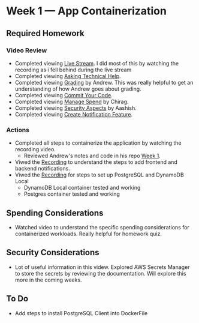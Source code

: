 # Week 1 — App Containerization

## Required Homework

### Video Review

* Completed viewing [Live Stream](https://www.youtube.com/live/zJnNe5Nv4tE?feature=share). I did most of this by watching the recording as i fell behind during the live stream
* Completed viewing [Asking Technical Help](https://youtu.be/tDPqmwKMP7Y).
* Completed viewing [Grading](https://youtu.be/FKAScachFgk) by Andrew. This was really helpful to get an understanding of how Andrew goes about grading.
* Completed viewing [Commit Your Code](https://youtu.be/b-idMgFFcpg).
* Completed viewing [Manage Spend](https://youtu.be/OAMHu1NiYoI) by Chirag.
* Completed viewing [Security Aspects](https://youtu.be/OjZz4D0B-cA) by Aashish.
* Completed viewing [Create Notification Feature](https://youtu.be/k-_o0cCpksk).

### Actions

* Completed all steps to containerize the application by watching the recording video.
  * Reviewed Andrew's notes and code in his repo [Week 1](https://github.com/omenking/aws-bootcamp-cruddur-2023/blob/week-1/journal/week1.md).
* Viwed the [Recording](https://youtu.be/k-_o0cCpksk) to understand the steps to add frontend and backend notifications.
* Viwed the [Recording](https://youtu.be/CbQNMaa6zTg) for steps to set up PostgreSQL and DynamoDB Local
  * DynamoDB Local container tested and working
  * Postgres container tested and working

## Spending Considerations
* Watched video to understand the specific spending considerations for containerized workloads. Really helpful for homework quiz.

## Security Considerations
* Lot of useful information in this videw. Explored AWS Secrets Manager to store the secrets by reviewing the documentation. Will explore this more in the coming weeks.

## To Do
* Add steps to install PostgreSQL Client into DockerFile
